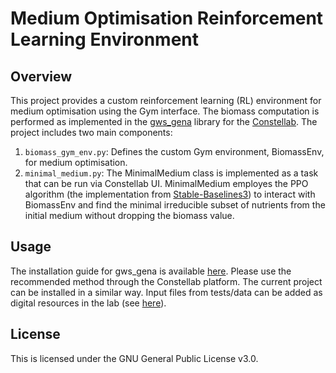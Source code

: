 # Medium Optimisation Reinforcement Learning Environment

## Overview

This project provides a custom reinforcement learning (RL) environment for medium optimisation using the Gym interface. The biomass computation is performed as implemented in the [gws_gena](https://github.com/Constellab/gws_gena) library for the [Constellab](https://constellab.io/). The project includes two main components:

1. `biomass_gym_env.py`: Defines the custom Gym environment, BiomassEnv, for medium optimisation.
2. `minimal_medium.py`: The MinimalMedium class is implemented as a task that can be run via Constellab UI. MinimalMedium employes the PPO algorithm (the implementation from [Stable-Baselines3](https://stable-baselines3.readthedocs.io/en/master/)) to interact with BiomassEnv and find the minimal irreducible subset of nutrients from the initial medium without dropping the biomass value.

## Usage

The installation guide for gws_gena is available [here](https://github.com/Constellab/gws_gena/tree/master?tab=readme-ov-file). Please use the recommended method through the Constellab platform. The current project can be installed in a similar way. Input files from tests/data can be added as digital resources in the lab (see [here](https://constellab.community/bricks/gws_academy/latest/doc/digital-lab/overview/294e86b4-ce9a-4c56-b34e-61c9a9a8260d)).

## License

This is licensed under the GNU General Public License v3.0.
